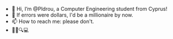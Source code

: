- 👋 Hi, I’m @Pldrou, a Computer Engineering student from Cyprus!
- 🌱 If errors were dollars, I'd be a millionaire by now. 
- 📫 How to reach me: please don't.
- 🤷‍♂️🔍💻

<!---
Pldrou/Pldrou is a ✨ special ✨ repository because its `README.md` (this file) appears on your GitHub profile.
You can click the Preview link to take a look at your changes.
--->
